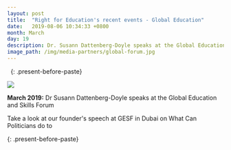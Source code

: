 ```yaml
---
layout: post
title:  "Right for Education's recent events - Global Education"
date:   2019-08-06 10:34:33 +0800
month: March
day: 19
description: Dr. Susann Dattenberg-Doyle speaks at the Global Education and Skills Forum.
image_path: /img/media-partners/global-forum.jpg
---
```




&nbsp;
{: .present-before-paste}

<div class="img_wrap text-center pb-3">
	<img src="{{site.baseurl}}/img/media-partners/global-forum.jpg" class="img-fluid">
</div>
<div class="content_wrap">
	<p><strong class="font-weight-bold">March 2019:</strong>  Dr Susann Dattenberg-Doyle speaks at the Global Education and Skills Forum</p></div>

 
<div class="content_wrap">
	<p>Take a look at our founder's speech at GESF in Dubai on What Can Politicians do to</p></div>

{: .present-before-paste}
